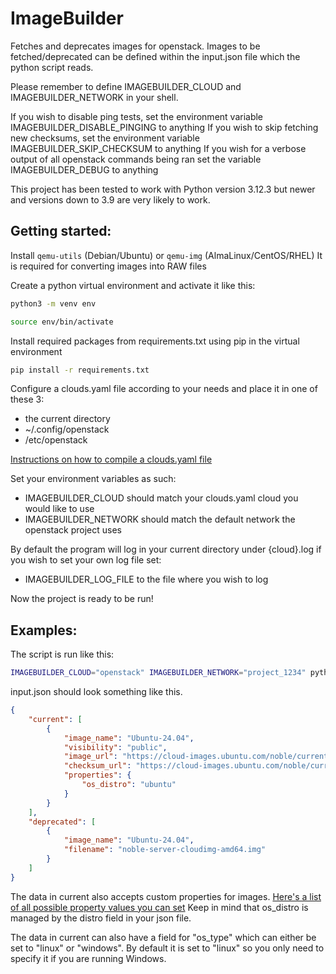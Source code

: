# ImageBuilder

Fetches and deprecates images for openstack. Images to be fetched/deprecated can be defined within the input.json file which the python script reads.

Please remember to define IMAGEBUILDER_CLOUD and IMAGEBUILDER_NETWORK in your shell.

If you wish to disable ping tests, set the environment variable IMAGEBUILDER_DISABLE_PINGING to anything
If you wish to skip fetching new checksums, set the environment variable IMAGEBUILDER_SKIP_CHECKSUM to anything
If you wish for a verbose output of all openstack commands being ran set the variable IMAGEBUILDER_DEBUG to anything

This project has been tested to work with Python version 3.12.3 but newer and versions down to 3.9 are very likely to work.

## Getting started:
Install `qemu-utils` (Debian/Ubuntu) or `qemu-img` (AlmaLinux/CentOS/RHEL)
It is required for converting images into RAW files


Create a python virtual environment and activate it like this:
```bash
python3 -m venv env

source env/bin/activate
```
Install required packages from requirements.txt using pip in the virtual environment
```bash
pip install -r requirements.txt
```

Configure a clouds.yaml file according to your needs and place it in one of these 3:
 * the current directory
 * ~/.config/openstack
 * /etc/openstack

[Instructions on how to compile a clouds.yaml file](https://docs.openstack.org/python-openstackclient/latest/configuration/index.html#configuration-files)

Set your environment variables as such:
* IMAGEBUILDER_CLOUD should match your clouds.yaml cloud you would like to use
* IMAGEBUILDER_NETWORK should match the default network the openstack project uses

By default the program will log in your current directory under {cloud}.log if you wish to set your own log file set:
* IMAGEBUILDER_LOG_FILE to the file where you wish to log


Now the project is ready to be run!

## Examples:

The script is run like this:
```bash
IMAGEBUILDER_CLOUD="openstack" IMAGEBUILDER_NETWORK="project_1234" python3 fetch.py
```



input.json should look something like this.
```json
{
    "current": [
        {
            "image_name": "Ubuntu-24.04",
            "visibility": "public",
            "image_url": "https://cloud-images.ubuntu.com/noble/current/noble-server-cloudimg-amd64.img",
            "checksum_url": "https://cloud-images.ubuntu.com/noble/current/SHA256SUMS",
            "properties": {
                "os_distro": "ubuntu"
            }
        }
    ],
    "deprecated": [
        {
            "image_name": "Ubuntu-24.04",
            "filename": "noble-server-cloudimg-amd64.img"
        }       
    ]
}

```

The data in current also accepts custom properties for images. [Here's a list of all possible property values you can set](https://docs.openstack.org/glance/victoria/admin/useful-image-properties.html)
Keep in mind that os_distro is managed by the distro field in your json file.

The data in current can also have a field for "os_type" which can either be set to "linux" or "windows".
By default it is set to "linux" so you only need to specify it if you are running Windows.